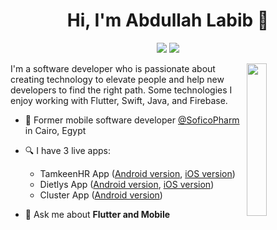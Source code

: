 
<h1 align="center">Hi, I'm Abdullah Labib 👋</h1>
<p align="center">
    <a href="https://www.linkedin.com/in/abdullah-labib-2a481995/"><img src="https://img.shields.io/badge/linkedin-%230177B5?style=flat&logo=linkedin&logoColor=white"/></a>
    <a href="https://www.youtube.com/@abdallahlabib629/videos"><img src="https://img.shields.io/badge/youtube-%23FF0000?style=flat&logo=youtube&logoColor=white"/></a>
  </p>
  
  <img src="https://github.com/mohamedabusrea/mohamedabusrea/blob/master/profile-img.png" align="right" width="25%"/>
  
I'm a software developer who is passionate about creating technology to elevate people and help new developers to find the right path. Some technologies I enjoy working with Flutter, Swift, Java, and Firebase.

- 🔭 Former mobile software developer [@SoficoPharm](http://www.soficopharm.com/) in Cairo, Egypt
- 🔍 I have 3 live apps: 
  - TamkeenHR App ([Android version](https://play.google.com/store/apps/details?id=com.q8intouch.dietlys&hl=ja&gl=IN), [iOS version](https://apps.apple.com/us/app/tamkeen-clean/id1480347160))
  - Dietlys App ([Android version](https://play.google.com/store/apps/details?id=com.q8intouch.dietlys&hl=ja&gl=IN), [iOS version](https://apps.apple.com/app/apple-store/id1453500014))  
  - Cluster App ([Android version](https://play.google.com/store/apps/details?id=net.designfy.cluster&hl=en_US&gl=US))

- 💬 Ask me about **Flutter and Mobile**
